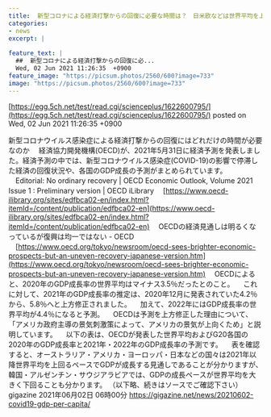 ```yaml
---
title:  新型コロナによる経済打撃からの回復に必要な時間は？　日米欧などは世界平均を上回るペースでGDPが成長　  
categories:
- news
excerpt: |
  
feature_text: |
  ##  新型コロナによる経済打撃からの回復に必...
  Wed, 02 Jun 2021 11:26:35  +0900
feature_image: "https://picsum.photos/2560/600?image=733"
image: "https://picsum.photos/2560/600?image=733"
---
```


[https://egg.5ch.net/test/read.cgi/scienceplus/1622600795/](https://egg.5ch.net/test/read.cgi/scienceplus/1622600795/)
posted on Wed, 02 Jun 2021 11:26:35  +0900

<!--more-->

新型コロナウイルス感染症による経済打撃からの回復にはどれだけの時間が必要なのか 　経済協力開発機構(OECD)が、2021年5月31日に経済予測を発表しました。経済予測の中では、新型コロナウイルス感染症(COVID-19)の影響で停滞した経済の回復状況や、各国のGDP成長の予測がまとめられています。 　Editorial: No ordinary recovery | OECD Economic Outlook, Volume 2021 Issue 1 : Preliminary version | OECD iLibrary 　[https://www.oecd-ilibrary.org/sites/edfbca02-en/index.html?itemId=/content/publication/edfbca02-en](https://www.oecd-ilibrary.org/sites/edfbca02-en/index.html?itemId=/content/publication/edfbca02-en) 　OECDの経済見通しは明るくなっているが復興は均一ではない - OECD 　[https://www.oecd.org/tokyo/newsroom/oecd-sees-brighter-economic-prospects-but-an-uneven-recovery-japanese-version.htm](https://www.oecd.org/tokyo/newsroom/oecd-sees-brighter-economic-prospects-but-an-uneven-recovery-japanese-version.htm) 　OECDによると、2020年のGDP成長率の世界平均はマイナス3.5％だったとのこと。 　これに対して、2021年のGDP成長率の推定は、2020年12月に発表されていた4.2％から、5.8％へと上方修正されました。 　加えて、2022年にはGDP成長率の世界平均が4.4％になると予測。 　OECDは予測を上方修正した理由について、「アメリカ政府主導の景気刺激策によって、アメリカの景気が上向くため」と説明しています。 　以下の表は、OECDが発表した世界平均およびG20各国の2020年のGDP成長率と2021年・2022年のGDP成長率の予測です。 　表を確認すると、オーストラリア・アメリカ・ヨーロッパ・日本などの国々は2021年以降世界平均を上回るペースでGDPが成長する見通しであることが分かりますが、韓国・アルゼンチン・サウジアラビアでは、GDPの成長ペースが世界平均を大きく下回ることも分かります。 （以下略、続きはソースでご確認下さい） gigazine 2021年06月02日 06時00分 https://gigazine.net/news/20210602-covid19-gdp-per-capita/
